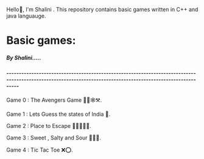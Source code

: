 Hello👋, I'm Shalini . This repository contains basic games written in C++ and java languauge.<br>
<h1>Basic games:</h1>
<h5>By Shalini.....</h5>
<h4>-------------------------------------------------------------------------------------------------------------------------------------------------------------</h4>
Game 0 : The Avengers Game 🦹‍♂️🕸️⚒️.<br>

Game 1 : Lets Guess the states of India 🤔.<br>


Game 2 : Place to Escape 🏃‍➡️🏃‍♀️‍➡️.<br>


Game 3 : Sweet , Salty and Sour 🍭🍝🥒.<br>


Game 4 : Tic Tac Toe ❌⭕.<br>








